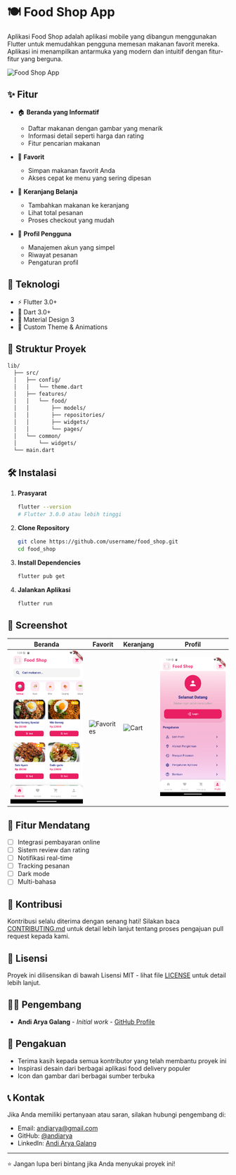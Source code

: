 # 🍽️ Food Shop App

Aplikasi Food Shop adalah aplikasi mobile yang dibangun menggunakan Flutter untuk memudahkan pengguna memesan makanan favorit mereka. Aplikasi ini menampilkan antarmuka yang modern dan intuitif dengan fitur-fitur yang berguna.

![Food Shop App](assets/images/app_preview.png)

## ✨ Fitur

- 🏠 **Beranda yang Informatif**
  - Daftar makanan dengan gambar yang menarik
  - Informasi detail seperti harga dan rating
  - Fitur pencarian makanan
  
- 💝 **Favorit**
  - Simpan makanan favorit Anda
  - Akses cepat ke menu yang sering dipesan
  
- 🛒 **Keranjang Belanja**
  - Tambahkan makanan ke keranjang
  - Lihat total pesanan
  - Proses checkout yang mudah
  
- 👤 **Profil Pengguna**
  - Manajemen akun yang simpel
  - Riwayat pesanan
  - Pengaturan profil

## 🚀 Teknologi

- ⚡ Flutter 3.0+
- 🎯 Dart 3.0+
- 📱 Material Design 3
- 🎨 Custom Theme & Animations

## 📂 Struktur Proyek

```
lib/
  ├── src/
  │   ├── config/
  │   │   └── theme.dart
  │   ├── features/
  │   │   └── food/
  │   │       ├── models/
  │   │       ├── repositories/
  │   │       ├── widgets/
  │   │       └── pages/
  │   └── common/
  │       └── widgets/
  └── main.dart
```

## 🛠️ Instalasi

1. **Prasyarat**
   ```bash
   flutter --version
   # Flutter 3.0.0 atau lebih tinggi
   ```

2. **Clone Repository**
   ```bash
   git clone https://github.com/username/food_shop.git
   cd food_shop
   ```

3. **Install Dependencies**
   ```bash
   flutter pub get
   ```

4. **Jalankan Aplikasi**
   ```bash
   flutter run
   ```

## 📱 Screenshot

| Beranda | Favorit | Keranjang | Profil |
|---------|---------|-----------|---------|
| ![Home](assets/screenshots/home.png) | ![Favorites](assets/screenshots/favorites.png) | ![Cart](assets/screenshots/cart.png) | ![Profile](assets/screenshots/profile.png) |

## 🎯 Fitur Mendatang

- [ ] Integrasi pembayaran online
- [ ] Sistem review dan rating
- [ ] Notifikasi real-time
- [ ] Tracking pesanan
- [ ] Dark mode
- [ ] Multi-bahasa

## 🤝 Kontribusi

Kontribusi selalu diterima dengan senang hati! Silakan baca [CONTRIBUTING.md](CONTRIBUTING.md) untuk detail lebih lanjut tentang proses pengajuan pull request kepada kami.

## 📄 Lisensi

Proyek ini dilisensikan di bawah Lisensi MIT - lihat file [LICENSE](LICENSE) untuk detail lebih lanjut.

## 👨‍💻 Pengembang

- **Andi Arya Galang** - *Initial work* - [GitHub Profile](https://github.com/andiarya)

## 🙏 Pengakuan

- Terima kasih kepada semua kontributor yang telah membantu proyek ini
- Inspirasi desain dari berbagai aplikasi food delivery populer
- Icon dan gambar dari berbagai sumber terbuka

## 📞 Kontak

Jika Anda memiliki pertanyaan atau saran, silakan hubungi pengembang di:
- Email: andiarya@gmail.com
- GitHub: [@andiarya](https://github.com/andiarya)
- LinkedIn: [Andi Arya Galang](https://linkedin.com/in/andiarya)

---
⭐ Jangan lupa beri bintang jika Anda menyukai proyek ini!
